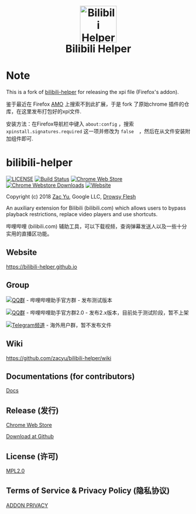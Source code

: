 <h1 align="center">
  <br>
  <a href="https://bilibili-helper.github.io/"><img src="https://github.com/bilibili-helper/bilibili-helper-o/raw/master/src/statics/imgs/bilibili-cat-256.png" alt="Bilibili Helper" width="100"></a>
  <br>
  Bilibili Helper
  <br>
</h1>

# Note

This is a fork of [bilibili-helper](https://github.com/bilibili-helper/bilibili-helper-o) for releasing the xpi file (Firefox's addon).

鉴于最近在 Firefox [AMO](https://addons.mozilla.org/zh-CN/firefox/) 上搜索不到此扩展，于是 fork 了原始chrome 插件的仓库，在这里发布打包好的xpi文件.

安装方法：在Firefox导航栏中键入 `about:config` ，搜索 `xpinstall.signatures.required` 这一项并修改为 `false`　，然后在从文件安装附加组件即可.


# bilibili-helper
[![LICENSE](https://img.shields.io/github/license/bilibili-helper/bilibili-helper-o)](LICENSE)
[![Build Status](https://img.shields.io/travis/zacyu/bilibili-helper.svg)](https://travis-ci.org/zacyu/bilibili-helper)
[![Chrome Web Store](https://img.shields.io/chrome-web-store/v/kpbnombpnpcffllnianjibmpadjolanh.svg)](https://chrome.google.com/webstore/detail/kpbnombpnpcffllnianjibmpadjolanh)
[![Chrome Webstore Downloads](https://img.shields.io/chrome-web-store/d/kpbnombpnpcffllnianjibmpadjolanh.svg)](https://chrome.google.com/webstore/detail/kpbnombpnpcffllnianjibmpadjolanh)
[![Website](https://img.shields.io/website-up-down-green-red/http/bilibili-helper.github.io.svg)](https://bilibili-helper.github.io/)

Copyright (c) 2018 [Zac Yu](mailto:me@zacyu.com), Google LLC, [Drowsy Flesh](mailto:jjj201200@gmail.com)

An auxiliary extension for Bilibili (bilibili.com) which allows users to bypass playback restrictions, replace video players and use shortcuts.

哔哩哔哩 (bilibili.com) 辅助工具，可以下载视频，查询弹幕发送人以及一些十分实用的直播区功能。

## Website

https://bilibili-helper.github.io

## Group
[![QQ群](https://img.shields.io/badge/QQ-548321019-blue)](https://shang.qq.com/wpa/qunwpa?idkey=232e4c4d66cd771f2ed21724b982fa302d9d6a01751126481032b7250a4c9e72) - 哔哩哔哩助手官方群 - 发布测试版本

[![QQ群](https://img.shields.io/badge/QQ-677639415-blue)](https://qm.qq.com/cgi-bin/qm/qr?k=F0i6a6G3kzIQXDh7GbqaXxKkPfOrsTi4&jump_from=webapi) - 哔哩哔哩助手官方群2.0 - 发布2.x版本，目前处于测试阶段，暂不上架

[![Telegram频道](https://img.shields.io/static/v1?label=Telegram&message=bilibili_helper&color=blue)](https://t.me/bilibili_helper) - 海外用户群，暂不发布文件

## Wiki

https://github.com/zacyu/bilibili-helper/wiki

## Documentations (for contributors)

[Docs](./docs/main.md)

## Release (发行)

[Chrome Web Store](https://chrome.google.com/webstore/detail/kpbnombpnpcffllnianjibmpadjolanh)

[Download at Github](https://github.com/zacyu/bilibili-helper/releases)

## License (许可)

[MPL2.0](LICENSE)

## Terms of Service & Privacy Policy (隐私协议)

[ADDON PRIVACY](https://github.com/bilibili-helper/bilibili-helper/blob/master/ADDON_PRIVACY.md)
